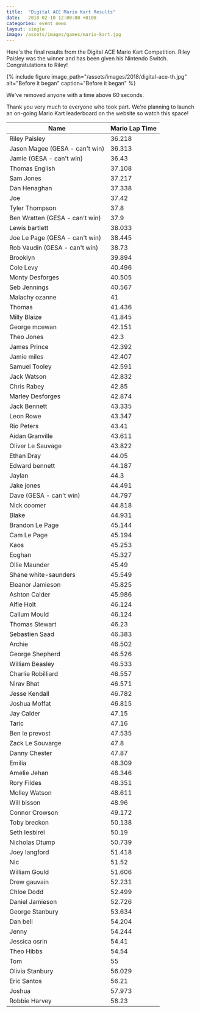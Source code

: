 ```yaml
---
title:  "Digital ACE Mario Kart Results"
date:   2018-02-10 12:00:00 +0100
categories: event news
layout: single
image: /assets/images/games/mario-kart.jpg
---
```


Here's the final results from the Digital ACE Mario Kart Competition. Riley Paisley was the winner and has been given his Nintendo Switch. Congratulations to Riley! 

{% include figure image_path="/assets/images/2018/digital-ace-th.jpg" alt="Before it began" caption="Before it began" %}

We've removed anyone with a time above 60 seconds.

Thank you very much to everyone who took part. We're planning to launch an on-going Mario Kart leaderboard on the website so watch this space!

| Name | Mario Lap Time |
| ---- | -------------- |
| Riley Paisley | 36.218 |
| Jason Magee (GESA - can't win) | 36.313 |
| Jamie (GESA - can't win) | 36.43 |
| Thomas English | 37.108 |
| Sam Jones | 37.217 |
| Dan Henaghan | 37.338 |
| Joe | 37.42 |
| Tyler Thompson  | 37.8 |
| Ben Wratten (GESA - can't win) | 37.9 |
| Lewis bartlett | 38.033 |
| Joe Le Page (GESA - can't win) | 38.445 |
| Rob Vaudin (GESA - can't win) | 38.73 |
| Brooklyn | 39.894 |
| Cole Levy | 40.496 |
| Monty Desforges | 40.505 |
| Seb Jennings | 40.567 |
| Malachy ozanne | 41 |
| Thomas  | 41.436 |
| Milly Blaize | 41.845 |
| George mcewan | 42.151 |
| Theo Jones | 42.3 |
| James Prince | 42.392 |
| Jamie miles  | 42.407 |
| Samuel Tooley | 42.591 |
| Jack Watson | 42.832 |
| Chris Rabey | 42.85 |
| Marley Desforges | 42.874 |
| Jack Bennett | 43.335 |
| Leon Rowe | 43.347 |
| Rio Peters | 43.41 |
| Aidan Granville | 43.611 |
| Oliver Le Sauvage | 43.822 |
| Ethan Dray | 44.05 |
| Edward bennett | 44.187 |
| Jaylan | 44.3 |
| Jake jones | 44.491 |
| Dave (GESA - can't win) | 44.797 |
| Nick coomer  | 44.818 |
| Blake | 44.931 |
| Brandon Le Page | 45.144 |
| Cam Le Page | 45.194 |
| Kaos | 45.253 |
| Eoghan | 45.327 |
| Ollie Maunder | 45.49 |
| Shane white-saunders | 45.549 |
| Eleanor Jamieson | 45.825 |
| Ashton Calder | 45.986 |
| Alfie Holt | 46.124 |
| Callum Mould | 46.124 |
| Thomas Stewart | 46.23 |
| Sebastien Saad | 46.383 |
| Archie | 46.502 |
| George Shepherd  | 46.526 |
| William Beasley | 46.533 |
| Charlie Robilliard | 46.557 |
| Nirav Bhat | 46.571 |
| Jesse Kendall | 46.782 |
| Joshua Moffat | 46.815 |
| Jay Calder | 47.15 |
| Taric | 47.16 |
| Ben le prevost | 47.535 |
| Zack Le Souvarge | 47.8 |
| Danny Chester | 47.87 |
| Emilia | 48.309 |
| Amelie Jehan | 48.346 |
| Rory Fildes | 48.351 |
| Molley Watson | 48.611 |
| Will bisson | 48.96 |
| Connor Crowson | 49.172 |
| Toby breckon  | 50.138 |
| Seth lesbirel | 50.19 |
| Nicholas Dtump | 50.739 |
| Joey langford | 51.418 |
| Nic  | 51.52 |
| William Gould | 51.606 |
| Drew gauvain | 52.231 |
| Chloe Dodd | 52.499 |
| Daniel Jamieson | 52.726 |
| George Stanbury | 53.634 |
| Dan bell | 54.204 |
| Jenny | 54.244 |
| Jessica osrin | 54.41 |
| Theo Hibbs | 54.54 |
| Tom | 55 |
| Olivia Stanbury | 56.029 |
| Eric Santos | 56.21 |
| Joshua | 57.973 |
| Robbie Harvey | 58.23 |